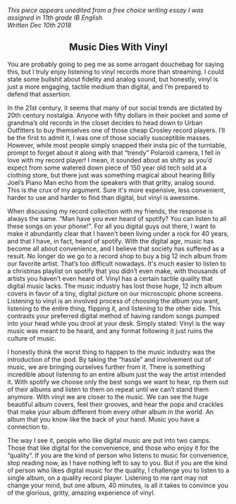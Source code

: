 *This piece appears unedited from a free choice writing essay I was assigned in 11th grade IB English*
<br>
*Written Dec 10th 2018*

<h2 align = "center" > Music Dies With Vinyl </h2>

<p>You are probably going to peg me as some arrogant douchebag for saying this, but I truly enjoy listening to vinyl records more than streaming. I could state some bullshit about fidelity and analog sound, but honestly, vinyl is just a more engaging, tactile medium than digital, and I’m prepared to defend that assertion.
</p>

<p>In the 21st century, it seems that many of our social trends are dictated by 20th century nostalgia. Anyone with fifty dollars in their pocket and some of grandma’s old records in the closet decides to head down to Urban Outfitters to buy themselves one of those cheap Crosley record players. I’ll be the first to admit it, I was one of those socially susceptible masses. However, while most people simply snapped their insta pic of the turntable, prompt to forget about it along with that “trendy” Polaroid camera, I fell in love with my record player! I mean, it sounded about as shitty as you’d expect from some watered down piece of 150 year old tech sold at a clothing store, but there just was something magical about hearing Billy Joel’s Piano Man echo from the speakers with that gritty, analog sound. This is the crux of my argument. Sure it's more expensive, less convenient, harder to use and harder to find than digital, but vinyl is awesome.
</p>

<p>When discussing my record collection with my friends, the response is always the same. “Man have you ever heard of spotify? You can listen to all these songs on your phone!”. For all you digital guys out there, I want to make it abundantly clear that I haven’t been living under a rock for 40 years, and that I have, in fact, heard of spotify. With the digital age, music has become all about convenience, and I believe that society has suffered as a result. No longer do we go to a record shop to buy a big 12 inch album from our favorite artist. That’s too difficult nowadays. It's much easier to listen to a christmas playlist on spotify that you didn’t even make, with thousands of artists you haven’t even heard of. Vinyl has a certain tactile quality that digital music lacks. The music industry has lost those huge, 12 inch album covers in favor of a tiny, digital picture on our microscopic phone screens. Listening to vinyl is an involved process of choosing the album you want, listening to the entire thing, flipping it, and listening to the other side. This contrasts your preferred digital method of having random songs pumped into your head while you drool at your desk. Simply stated: Vinyl is the way music was meant to be heard, and any format following it just ruins the culture of music. 
</p>

<p>I honestly think the worst thing to happen to the music industry was the introduction of the ipod. By taking the “hassle” and involvement out of music, we are bringing ourselves further from it. There is something incredible about listening to an entire album  just the way the artist intended it. With spotify we choose only the best songs we want to hear, rip them out of their albums and listen to them on repeat until we can’t stand them anymore. With vinyl we are closer to the music. We can see the huge beautiful album covers, feel their grooves, and hear the pops and crackles that make your album different from every other album in the world. An album that you know like the back of your hand. Music you have a connection to.
</p>

<p>The way I see it, people who like digital music are put into two camps. Those that like digital for the convenience, and those who enjoy it for the “quality”. If you are the kind of person who listens to music for convenience, stop reading now, as I have nothing left to say to you. But if you are the kind of person who likes digital music for the quality, I challenge you to listen to a single album, on a quality record player. Listening to me rant may not change your mind, but one album, 40 minutes, is all it takes to convince you of the glorious, gritty, amazing experience of vinyl.
</p>
